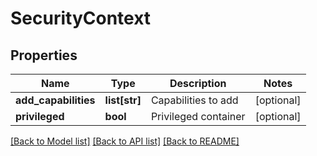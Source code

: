 # SecurityContext


## Properties
Name | Type | Description | Notes
------------ | ------------- | ------------- | -------------
**add_capabilities** | **list[str]** | Capabilities to add | [optional] 
**privileged** | **bool** | Privileged container | [optional] 

[[Back to Model list]](../README.md#documentation-for-models) [[Back to API list]](../README.md#documentation-for-api-endpoints) [[Back to README]](../README.md)


